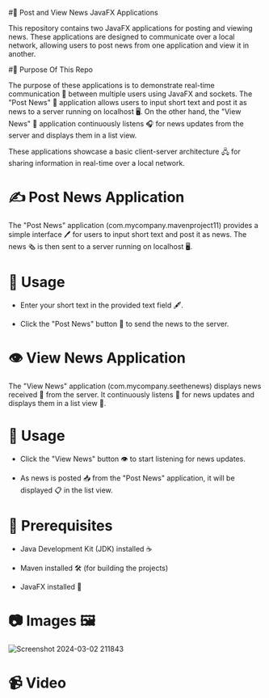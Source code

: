 #📰 Post and View News JavaFX Applications

This repository contains two JavaFX applications for posting and viewing news. These applications are designed to communicate over a local network, allowing users to post news from one application and view it in another.

#🎯 Purpose Of This Repo

The purpose of these applications is to demonstrate real-time communication 📡 between multiple users using JavaFX and sockets. The "Post News" 📝 application allows users to input short text and post it as news to a server running on localhost 🖥️. On the other hand, the "View News" 👀 application continuously listens 🎧 for news updates from the server and displays them in a list view.

These applications showcase a basic client-server architecture 🖧 for sharing information in real-time over a local network.

# ✍️ Post News Application

The "Post News" application (com.mycompany.mavenproject11) provides a simple interface 🖊️ for users to input short text and post it as news. The news 🗞️ is then sent to a server running on localhost 🖥️.

# 🚀 Usage

+ Enter your short text in the provided text field 🖋️.


+ Click the "Post News" button 📰 to send the news to the server.



# 👁️ View News Application

The "View News" application (com.mycompany.seethenews) displays news received 📩 from the server. It continuously listens 🔄 for news updates and displays them in a list view 📃.

# 🚀 Usage

+ Click the "View News" button 👁️ to start listening for news updates.


+ As news is posted 📥 from the "Post News" application, it will be displayed 📋 in the list view.



# 🔧 Prerequisites

+ Java Development Kit (JDK) installed ☕

+ Maven installed 🛠️ (for building the projects)

+ JavaFX installed 🎨



# 📷 Images 🖼️  
![Screenshot 2024-03-02 211843](https://github.com/Yonatankinfe/News_Post_DeskopApp_Using-_Socket_Programing_Java/assets/158090444/603510aa-e010-4068-b625-53076237d303)

# 📹 Video
